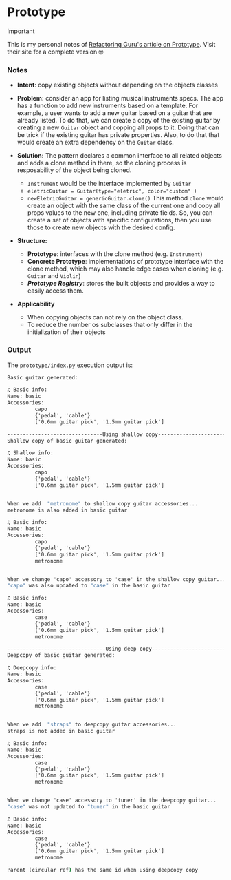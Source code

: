 # Prototype

> [!IMPORTANT]
> This is my personal notes of [Refactoring Guru's article on Prototype](https://refactoring.guru/design-patterns/prototype). Visit their site for a complete version 🤓

### Notes

- **Intent**: copy existing objects without depending on the objects classes

- **Problem:** consider an app for listing musical instruments specs. The app has a function to add new instruments based on a template. For example, a user wants to add a new guitar based on a guitar that are already listed. To do that, we can create a copy of the existing guitar by creating a new `Guitar` object and copping all props to it. Doing that can be trick if the existing guitar has private properties. Also, to do that that would create an extra dependency on the `Guitar` class.

- **Solution:**
    The pattern declares a common interface to all related objects and adds a clone method in there, so the cloning process is resposability of the object being cloned. 
    - `Instrument` would be the interface implemented by `Guitar`
    - `eletricGuitar = Guitar(type="eletric", color="custom" )`
    - `newEletricGuitar = genericGuitar.clone()`
    This method `clone` would create an object with the same class of the current one and copy all props values to the new one, including private fields.
    So, you can create a set of objects with specific configurations, then you use those to create new objects with the desired config. 
  

- **Structure:**
  - **Prototype**: interfaces with the clone method (e.g. `Instrument`)
  - **Concrete Prototype**: implementations of prototype interface with the clone method, which may also handle edge cases when cloning (e.g. `Guitar` and `Violin`)
  - ***Prototype Registry***: stores the built objects and provides a way to easily access them. 
  

- **Applicability**
  - When copying objects can not rely on the object class.
  - To reduce the number os subclasses that only differ in the initialization of their objects


### Output

The `prototype/index.py` execution output is:

```cmd
Basic guitar generated: 

♫ Basic info:
Name: basic
Accessories: 
         capo
         {'pedal', 'cable'}
         ['0.6mm guitar pick', '1.5mm guitar pick']

-------------------------------Using shallow copy-------------------------------
Shallow copy of basic guitar generated: 

♫ Shallow info:
Name: basic
Accessories: 
         capo
         {'pedal', 'cable'}
         ['0.6mm guitar pick', '1.5mm guitar pick']


When we add  "metronome" to shallow copy guitar accessories...
metronome is also added in basic guitar

♫ Basic info:
Name: basic
Accessories: 
         capo
         {'pedal', 'cable'}
         ['0.6mm guitar pick', '1.5mm guitar pick']
         metronome


When we change 'capo' accessory to 'case' in the shallow copy guitar...
"capo" was also updated to "case" in the basic guitar

♫ Basic info:
Name: basic
Accessories: 
         case
         {'pedal', 'cable'}
         ['0.6mm guitar pick', '1.5mm guitar pick']
         metronome

--------------------------------Using deep copy---------------------------------
Deepcopy of basic guitar generated: 

♫ Deepcopy info:
Name: basic
Accessories: 
         case
         {'pedal', 'cable'}
         ['0.6mm guitar pick', '1.5mm guitar pick']
         metronome


When we add  "straps" to deepcopy guitar accessories...
straps is not added in basic guitar

♫ Basic info:
Name: basic
Accessories: 
         case
         {'pedal', 'cable'}
         ['0.6mm guitar pick', '1.5mm guitar pick']
         metronome


When we change 'case' accessory to 'tuner' in the deepcopy guitar...
"case" was not updated to "tuner" in the basic guitar

♫ Basic info:
Name: basic
Accessories: 
         case
         {'pedal', 'cable'}
         ['0.6mm guitar pick', '1.5mm guitar pick']
         metronome

Parent (circular ref) has the same id when using deepcopy copy
```
